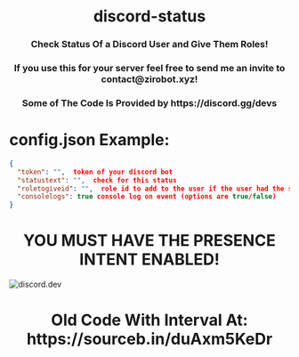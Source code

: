 <h1 align='center'> discord-status</h1>
<h3 align='center'> Check Status Of a Discord User and Give Them Roles!</h3>
<h3 align='center'> If you use this for your server feel free to send me an invite to contact@zirobot.xyz!</h3>
<h3 align='center'> Some of The Code Is Provided by https://discord.gg/devs</h3>

# config.json Example:
```json
{
  "token": "",  token of your discord bot
  "statustext": "",  check for this status
  "roletogiveid": "",  role id to add to the user if the user had the statustext
  "consolelogs": true console log on event (options are true/false)
}
```

<h1 align='center'> YOU MUST HAVE THE PRESENCE INTENT ENABLED!</h1>

![discord.dev](https://cdn.discordapp.com/attachments/628197645537771530/843545696245252136/unknown.png)
 
<h1 align='center'> Old Code With Interval At: https://sourceb.in/duAxm5KeDr</h1>
